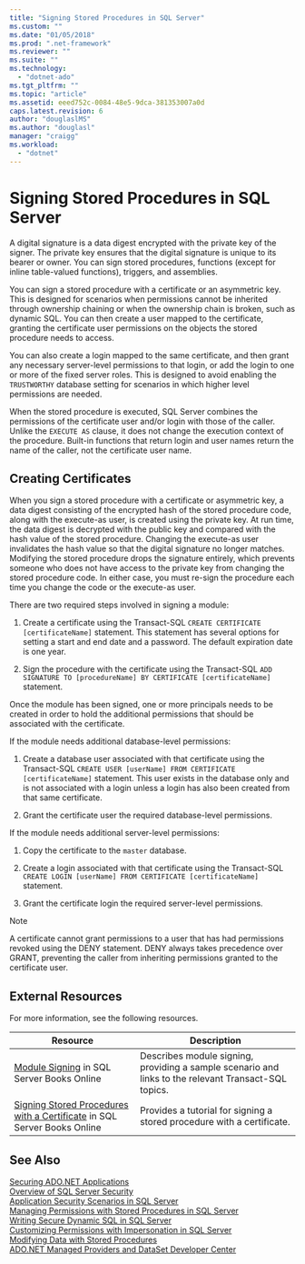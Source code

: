 ```yaml
---
title: "Signing Stored Procedures in SQL Server"
ms.custom: ""
ms.date: "01/05/2018"
ms.prod: ".net-framework"
ms.reviewer: ""
ms.suite: ""
ms.technology: 
  - "dotnet-ado"
ms.tgt_pltfrm: ""
ms.topic: "article"
ms.assetid: eeed752c-0084-48e5-9dca-381353007a0d
caps.latest.revision: 6
author: "douglaslMS"
ms.author: "douglasl"
manager: "craigg"
ms.workload: 
  - "dotnet"
---
```

# Signing Stored Procedures in SQL Server
 A digital signature is a data digest encrypted with the private key of the signer. The private key ensures that the digital signature is unique to its bearer or owner. You can sign stored procedures, functions (except for inline table-valued functions), triggers, and assemblies.  
  
 You can sign a stored procedure with a certificate or an asymmetric key. This is designed for scenarios when permissions cannot be inherited through ownership chaining or when the ownership chain is broken, such as dynamic SQL. You can then create a user mapped to the certificate, granting the certificate user permissions on the objects the stored procedure needs to access.  

 You can also create a login mapped to the same certificate, and then grant any necessary server-level permissions to that login, or add the login to one or more of the fixed server roles. This is designed to avoid enabling the `TRUSTWORTHY` database setting for scenarios in which higher level permissions are needed.  
  
 When the stored procedure is executed, SQL Server combines the permissions of the certificate user and/or login with those of the caller. Unlike the `EXECUTE AS` clause, it does not change the execution context of the procedure. Built-in functions that return login and user names return the name of the caller, not the certificate user name.  
  
## Creating Certificates  
 When you sign a stored procedure with a certificate or asymmetric key, a data digest consisting of the encrypted hash of the stored procedure code, along with the execute-as user, is created using the private key. At run time, the data digest is decrypted with the public key and compared with the hash value of the stored procedure. Changing the execute-as user invalidates the hash value so that the digital signature no longer matches. Modifying the stored procedure drops the signature entirely, which prevents someone who does not have access to the private key from changing the stored procedure code. In either case, you must re-sign the procedure each time you change the code or the execute-as user.  
  
 There are two required steps involved in signing a module:  
  
1.  Create a certificate using the Transact-SQL `CREATE CERTIFICATE [certificateName]` statement. This statement has several options for setting a start and end date and a password. The default expiration date is one year.  
  
1.  Sign the procedure with the certificate using the Transact-SQL `ADD SIGNATURE TO [procedureName] BY CERTIFICATE [certificateName]` statement.  

Once the module has been signed, one or more principals needs to be created in order to hold the additional permissions that should be associated with the certificate.  

If the module needs additional database-level permissions:  
  
1.  Create a database user associated with that certificate using the Transact-SQL `CREATE USER [userName] FROM CERTIFICATE [certificateName]` statement. This user exists in the database only and is not associated with a login unless a login has also been created from that same certificate.  
  
1.  Grant the certificate user the required database-level permissions.  
  
If the module needs additional server-level permissions:  
  
1.  Copy the certificate to the `master` database.  
 
1.  Create a login associated with that certificate using the Transact-SQL `CREATE LOGIN [userName] FROM CERTIFICATE [certificateName]` statement.  
  
1.  Grant the certificate login the required server-level permissions.  
  
> [!NOTE]  
>  A certificate cannot grant permissions to a user that has had permissions revoked using the DENY statement. DENY always takes precedence over GRANT, preventing the caller from inheriting permissions granted to the certificate user.  
  
## External Resources  
 For more information, see the following resources.  
  
|Resource|Description|  
|--------------|-----------------|  
|[Module Signing](http://go.microsoft.com/fwlink/?LinkId=98590) in SQL Server Books Online|Describes module signing, providing a sample scenario and links to the relevant Transact-SQL topics.|  
|[Signing Stored Procedures with a Certificate](http://msdn.microsoft.com/library/bb283630.aspx) in SQL Server Books Online|Provides a tutorial for signing a stored procedure with a certificate.|  
  
## See Also  
 [Securing ADO.NET Applications](../../../../../docs/framework/data/adonet/securing-ado-net-applications.md)  
 [Overview of SQL Server Security](../../../../../docs/framework/data/adonet/sql/overview-of-sql-server-security.md)  
 [Application Security Scenarios in SQL Server](../../../../../docs/framework/data/adonet/sql/application-security-scenarios-in-sql-server.md)  
 [Managing Permissions with Stored Procedures in SQL Server](../../../../../docs/framework/data/adonet/sql/managing-permissions-with-stored-procedures-in-sql-server.md)  
 [Writing Secure Dynamic SQL in SQL Server](../../../../../docs/framework/data/adonet/sql/writing-secure-dynamic-sql-in-sql-server.md)  
 [Customizing Permissions with Impersonation in SQL Server](../../../../../docs/framework/data/adonet/sql/customizing-permissions-with-impersonation-in-sql-server.md)  
 [Modifying Data with Stored Procedures](../../../../../docs/framework/data/adonet/modifying-data-with-stored-procedures.md)  
 [ADO.NET Managed Providers and DataSet Developer Center](http://go.microsoft.com/fwlink/?LinkId=217917)
